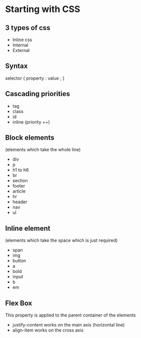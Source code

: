 # Starting with CSS 
  
## 3 types of css 

- Inline css
- Internal 
- External 

## Syntax 

selector {
    property : value ; 
}

## Cascading priorities 

- tag 
- class
- id
- inline (priority ++)

## Block elements 
(elements which take the whole line)
- div
- p
- h1 to h6 
- br 
- section 
- footer
- article
- hr 
- header 
- nav 
- ul 

## Inline element 
(elements which take the space which is just required)

- span 
- img 
- button 
- a 
- bold
- input
- b
- em 

## Flex Box 
This property is applied to the parent container of the elements 

- justify-content works on the main axis (horizontal line)
- align-item works on the cross axis 
